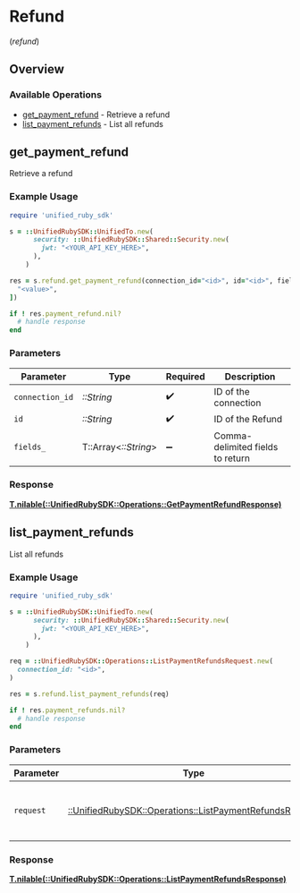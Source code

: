 # Refund
(*refund*)

## Overview

### Available Operations

* [get_payment_refund](#get_payment_refund) - Retrieve a refund
* [list_payment_refunds](#list_payment_refunds) - List all refunds

## get_payment_refund

Retrieve a refund

### Example Usage

```ruby
require 'unified_ruby_sdk'

s = ::UnifiedRubySDK::UnifiedTo.new(
      security: ::UnifiedRubySDK::Shared::Security.new(
        jwt: "<YOUR_API_KEY_HERE>",
      ),
    )

res = s.refund.get_payment_refund(connection_id="<id>", id="<id>", fields_=[
  "<value>",
])

if ! res.payment_refund.nil?
  # handle response
end

```

### Parameters

| Parameter                        | Type                             | Required                         | Description                      |
| -------------------------------- | -------------------------------- | -------------------------------- | -------------------------------- |
| `connection_id`                  | *::String*                       | :heavy_check_mark:               | ID of the connection             |
| `id`                             | *::String*                       | :heavy_check_mark:               | ID of the Refund                 |
| `fields_`                        | T::Array<*::String*>             | :heavy_minus_sign:               | Comma-delimited fields to return |

### Response

**[T.nilable(::UnifiedRubySDK::Operations::GetPaymentRefundResponse)](../../models/operations/getpaymentrefundresponse.md)**



## list_payment_refunds

List all refunds

### Example Usage

```ruby
require 'unified_ruby_sdk'

s = ::UnifiedRubySDK::UnifiedTo.new(
      security: ::UnifiedRubySDK::Shared::Security.new(
        jwt: "<YOUR_API_KEY_HERE>",
      ),
    )

req = ::UnifiedRubySDK::Operations::ListPaymentRefundsRequest.new(
  connection_id: "<id>",
)

res = s.refund.list_payment_refunds(req)

if ! res.payment_refunds.nil?
  # handle response
end

```

### Parameters

| Parameter                                                                                                       | Type                                                                                                            | Required                                                                                                        | Description                                                                                                     |
| --------------------------------------------------------------------------------------------------------------- | --------------------------------------------------------------------------------------------------------------- | --------------------------------------------------------------------------------------------------------------- | --------------------------------------------------------------------------------------------------------------- |
| `request`                                                                                                       | [::UnifiedRubySDK::Operations::ListPaymentRefundsRequest](../../models/operations/listpaymentrefundsrequest.md) | :heavy_check_mark:                                                                                              | The request object to use for the request.                                                                      |

### Response

**[T.nilable(::UnifiedRubySDK::Operations::ListPaymentRefundsResponse)](../../models/operations/listpaymentrefundsresponse.md)**

